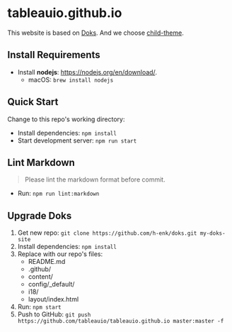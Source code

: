 # tableauio.github.io
This website is based on [Doks](https://getdoks.org). And we choose [child-theme](https://getdoks.org/docs/prologue/quick-start/#child-theme).

## Install Requirements

- Install **nodejs**: https://nodejs.org/en/download/.
   - macOS: `brew install nodejs`

## Quick Start

Change to this repo's working directory:

- Install dependencies: `npm install`
- Start development server: `npm run start`

## Lint Markdown

> Please lint the markdown format before commit.

- Run: `npm run lint:markdown`

## Upgrade Doks

1. Get new repo: `git clone https://github.com/h-enk/doks.git my-doks-site`
2. Install dependencies: `npm install`
3. Replace with our repo's files:
   - README.md
   - .github/
   - content/
   - config/_default/
   - i18/
   - layout/index.html
4. Run: `npm start`
5. Push to GitHub: `git push https://github.com/tableauio/tableauio.github.io master:master -f`
